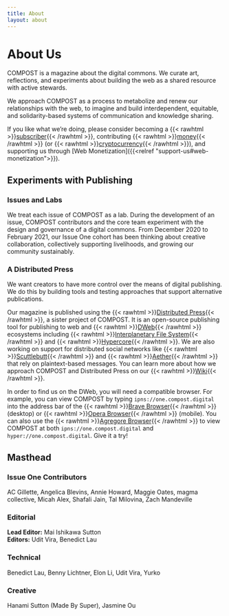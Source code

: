```yaml
---
title: About
layout: about
---
```


# About Us

COMPOST is a magazine about the digital commons. We curate art, reflections, and experiments about building the web as a shared resource with active stewards.

We approach COMPOST as a process to metabolize and renew our relationships with the web, to imagine and build interdependent, equitable, and solidarity-based systems of communication and knowledge sharing.

If you like what we’re doing, please consider becoming a {{< rawhtml >}}<a href="https://opencollective.com/compost/contribute/backer-22573/checkout" target="_blank">subscriber</a>{{< /rawhtml >}}, contributing {{< rawhtml >}}<a href="https://opencollective.com/compost" target="_blank">money</a>{{< /rawhtml >}} (or {{< rawhtml >}}<a href="https://gitcoin.co/grants/1385/compost" target="_blank">cryptocurrency</a>{{< /rawhtml >}}), and supporting us through [Web Monetization]({{<relref "support-us#web-monetization">}}).

## Experiments with Publishing

### Issues and Labs

We treat each issue of COMPOST as a lab. During the development of an issue, COMPOST contributors and the core team experiment with the design and governance of a digital commons. From December 2020 to February 2021, our Issue One cohort has been thinking about creative collaboration, collectively supporting livelihoods, and growing our community sustainably.

### A Distributed Press

We want creators to have more control over the means of digital publishing. We do this by building tools and testing approaches that support alternative publications.

Our magazine is published using the {{< rawhtml >}}<a href="https://distributed.press" target="_blank">Distributed Press</a>{{< /rawhtml >}}, a sister project of COMPOST.
It is an open-source publishing tool for publishing to web and {{< rawhtml >}}<a href="https://getdweb.net" target="_blank">DWeb</a>{{< /rawhtml >}} ecosystems including {{< rawhtml >}}<a href="https://ipfs.io" target="_blank">Interplanetary File System</a>{{< /rawhtml >}} and {{< rawhtml >}}<a href="https://hypercore-protocol.org" target="_blank">Hypercore</a>{{< /rawhtml >}}. We are also working on support for distributed social networks like {{< rawhtml >}}<a href="https://scuttlebutt.nz" target="_blank">Scuttlebutt</a>{{< /rawhtml >}} and {{< rawhtml >}}<a href="https://aether.app" target="_blank">Aether</a>{{< /rawhtml >}} that rely on plaintext-based messages. You can learn more about how we approach COMPOST and Distributed Press on our {{< rawhtml >}}<a href="https://github.com/hyphacoop/distributed-press-organizing/wiki/About-COMPOST-and-Distributed-Press/" target="_blank">Wiki</a>{{< /rawhtml >}}.

In order to find us on the DWeb, you will need a compatible browser. For example, you can view COMPOST by typing `ipns://one.compost.digital` into the address bar of the {{< rawhtml >}}<a href="https://brave.com" target="_blank">Brave Browser</a>{{< /rawhtml >}} (desktop) or {{< rawhtml >}}<a href="https://www.opera.com/mobile" target="_blank">Opera Browser</a>{{< /rawhtml >}} (mobile). You can also use the {{< rawhtml >}}<a href="https://github.com/AgregoreWeb/agregore-browser" target="_blank">Agregore Browser</a>{{< /rawhtml >}} to view COMPOST at both `ipns://one.compost.digital` and `hyper://one.compost.digital`. Give it a try!

## Masthead

### Issue One Contributors

AC Gillette, Angelica Blevins, Annie Howard, Maggie Oates, magma collective, Micah Alex, Shafali Jain, Tal Milovina, Zach Mandeville

### Editorial

**Lead Editor:** Mai Ishikawa Sutton  
**Editors:** Udit Vira, Benedict Lau

### Technical

Benedict Lau, Benny Lichtner, Elon Li, Udit Vira, Yurko

### Creative

Hanami Sutton (Made By Super), Jasmine Ou
